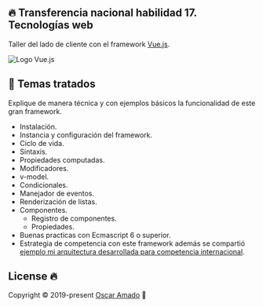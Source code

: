 ## 🔥 Transferencia nacional habilidad 17. Tecnologías web
Taller del lado de cliente con el framework [Vue.js]( https://vuejs.org/).

![Logo Vue.js](https://cdn.iconscout.com/icon/free/png-256/vue-282497.png)

## 📐 Temas tratados

Explique de manera técnica y con ejemplos básicos la funcionalidad de este gran framework.

* Instalación.
* Instancia y configuración del framework.
* Ciclo de vida.
* Sintaxis.
* Propiedades computadas.
* Modificadores.
* v-model.
* Condicionales.
* Manejador de eventos.
* Renderización de listas.
* Componentes.
    * Registro de componentes.
    * Propiedades.
* Buenas practicas con Ecmascript 6 o superior.
* Estrategia de competencia con este framework además se compartió [ejemplo mi arquitectura desarrollada para competencia internacional](https://github.com/ofaaoficial/vue-arquitecture-example).

## License 🔥
Copyright © 2019-present [Oscar Amado](https://github.com/ofaaoficial) 🧔
